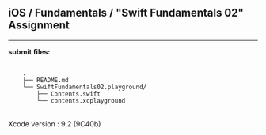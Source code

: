 ## iOS / Fundamentals / "Swift Fundamentals 02" Assignment

----

**submit files:**<br />

```

    .
    ├── README.md
    └── SwiftFundamentals02.playground/
        ├── Contents.swift
        └── contents.xcplayground

```

<br />
Xcode version : 9.2 (9C40b)<br />
<br />
